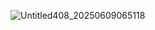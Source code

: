![Untitled408_20250609065118](https://github.com/user-attachments/assets/ffd0d2a9-201d-46c8-a0ca-4b2b7dbf9ffb)

